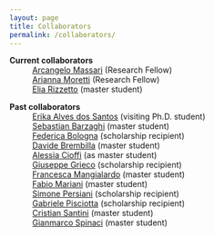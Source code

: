 ```yaml
---
layout: page
title: Collaborators
permalink: /collaborators/
---
```


<dl>
    <dt><strong>Current collaborators</strong></dt>
    <dd><a href="https://github.com/arcangelo7">Arcangelo Massari</a> (Research Fellow)</dd>
    <dd><a href="https://github.com/ariannamorettj">Arianna Moretti</a> (Research Fellow)</dd>
    <dd><a href="https://github.com/eliarizzetto">Elia Rizzetto</a> (master student)</dd>
</dl>

<dl>
    <dt><strong>Past collaborators</strong></dt>
    <dd><a href="https://bv.fapesp.br/pt/pesquisador/48322/erika-alves-dos-santos/">Erika Alves dos Santos</a> (visiting Ph.D. student)</dd>
    <dd><a href="https://www.unibo.it/sitoweb/sebastian.barzaghi2/en">Sebastian Barzaghi</a> (master student)</dd>
    <dd><a href="https://github.com/federicabologna">Federica Bologna</a> (scholarship recipient)</dd>
    <dd><a href="https://www.linkedin.com/in/davide-brembilla-7884b3150/">Davide Brembilla</a> (master student)</dd>
    <dd><a href="https://github.com/alessia438">Alessia Cioffi</a> (as master student)</dd>
    <dd><a href="https://github.com/giuseppegrieco">Giuseppe Grieco</a> (scholarship recipient)</dd>
    <dd><a href="https://github.com/mangiafrangette">Francesca Mangialardo</a> (master student)</dd>
    <dd><a href="https://github.com/FabioMariani">Fabio Mariani</a> (master student)</dd>
    <dd><a href="https://github.com/iosonopersia">Simone Persiani</a> (scholarship recipient)</dd>
    <dd><a href="https://github.com/GabrielePisciotta">Gabriele Pisciotta</a> (scholarship recipient)</dd>
    <dd><a href="https://github.com/sntcristian">Cristian Santini</a> (master student)</dd>
    <dd><a href="https://github.com/gspinaci">Gianmarco Spinaci</a> (master student)</dd>
</dl>
